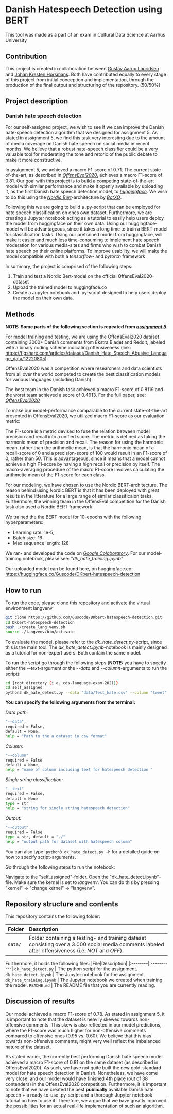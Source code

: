 # Danish Hatespeech Detection using BERT
This tool was made as a part of an exam in Cultural Data Science at Aarhus University

<!-- CONTRIBUTION -->
## Contribution
This project is created in collaboration between [Gustav Aarup Lauridsen](https://github.com/Guscode) and [Johan Kresten Horsmans](https://github.com/JohanHorsmans). Both have contributed equally to every stage of this project from initial conception and implementation, through the production of the final output and structuring of the repository. (50/50%)

<!-- OFFICIAL DESCRIPTION FROM INSTRUCTOR -->
## Project description

### Danish hate speech detection
For our self-assigned project, we wish to see if we can improve the Danish hate-speech detection algorithm that we designed for assignment 5. As stated in assignment 5, we find this task very interesting due to the amount of media coverage on Danish hate speech on social media in recent months. We believe that a robust hate-speech classifier could be a very valuable tool for moderating the tone and retoric of the public debate to make it more constructive.

In assignment 5, we achieved a macro F1-score of 0.71. The current state-of-the-art, as described in [_OffensEval2020_](https://arxiv.org/pdf/2006.07235.pdf), achieves a macro F1-score of 0.81. Our goal with this project is to build a competing state-of-the-art model with similar performance and make it openly available by uploading it, as the first Danish hate speech detection model, to [_huggingface_](https://huggingface.co/). We wish to do this using the [_Nordic Bert_](https://github.com/botxo/nordic_bert)-architecture by [_BotXO_](https://www.botxo.ai/en/blog/danish-bert-model/).

Following this we are going to build a .py-script that can be employed for hate speech classification on ones own dataset. Furthermore, we are creating a Jupyter notebook acting as a tutorial to easily help users deploy the model from huggingface on their own data. Using our huggingface-model will be advantageous, since it takes a long time to train a BERT-model for classification tasks. Using our pretrained model from huggingface, will make it easier and much less time-consuming to implement hate speech moderation for various media-sites and firms who wish to combat Danish hate speech on their online platforms. To improve usability, we will make the model compatible with both a _tensorflow_- and _pytorch_ framework

In summary, the project is comprised of the following steps:
1. Train and test a Nordic Bert-model on the official OffensEval2020-dataset
2. Upload the trained model to huggingface.co
3. Create a Jupyter notebook and .py-script designed to help users deploy the model on their own data.

<!-- METHODS -->
## Methods

__NOTE: Some parts of the following section is repeated from [_assignment 5_](https://github.com/Guscode/cds-language-exam/tree/main/assignment_5)__

For model training and testing, we are using the OffensEval2020 dataset containing 3000+ Danish comments from Ekstra Bladet and Reddit, labeled with a binary coding scheme indicating offensiveness (link: https://figshare.com/articles/dataset/Danish_Hate_Speech_Abusive_Language_data/12220805).

OffensEval2020 was a competition where researchers and data scientists from all over the world competed to create the best classification models for various languages (including Danish).

The best team in the Danish task achieved a macro F1-score of 0.8119 and the worst team achieved a score of 0.4913. For the full paper, see: [_OffensEval2020_](https://arxiv.org/pdf/2006.07235.pdf)

To make our model-performance comparable to the current state-of-the-art presented in OffensEval2020, we utilized macro F1-score as our evaluation metric:

The F1-score is a metric devised to fuse the relation between model precision and recall into a unified score. The metric is defined as taking the harmonic mean of precision and recall. The reason for using the harmonic mean, rather than the arithmetic mean, is that the harmonic mean of a recall-score of 0 and a precision-score of 100 would result in an F1-score of 0, rather than 50. This is advantageous, since it means that a model cannot achieve a high F1-score by having a high recall or precision by itself. The macro-averaging procedure of the macro F1-score involves calculating the arithmetic mean of the F1-score for each class.

For our modeling, we have chosen to use the Nordic BERT-architecture. The reason behind using Nordic BERT is that it has been deployed with great results in the litterature for a large range of similar classificaion tasks. Furthermore, the winning team in the OffensEval competition for the Danish task also used a Nordic BERT framework.  

We trained the the BERT model for 10-epochs with the following hyperparameters:
* Learning rate: 1e-5,
* Batch size: 16
* Max sequence length: 128

We ran- and developed the code on [_Google Colaboratory_](https://colab.research.google.com/?utm_source=scs-index). For our model-training notebook, please see: "_dk_hate_training.ipynb_"

Our uploaded model can be found here, on huggingface.co: https://huggingface.co/Guscode/DKbert-hatespeech-detection


<!-- HOW TO RUN -->
## How to run

To run the code, please clone this repository and activate the virtual environment langvenv
```bash
git clone https://github.com/Guscode/DKbert-hatespeech-detection.git
cd DKbert-hatespeech-detection
bash ./create_lang_venv.sh
source ./langvenv/bin/activate
```

To evaluate the model, please refer to the _dk_hate_detect.py_-script, since this is the main tool. The _dk_hate_detect.ipynb_-notebook is mainly designed as a tutorial for non-expert users. Both contain the same model.

To run the script go through the following steps (__NOTE:__ you have to specify either the _--text_-argument or the _--data_ and _--column_-arguments to run the script):
```bash
cd {root directory (i.e. cds-language-exam-2021)}
cd self_assigned
python3 dk_hate_detect.py --data "data/Test_hate.csv" --column "tweet"
```

__You can specify the following arguments from the terminal:__

_Data path:_
```bash
"--data", 
required = False, 
default = None,
help = "Path to the a dataset in csv format"
```

_Column:_
```bash
"--column"
required = False
default = None,
help = "name of column including text for hatespeech detection "
```

_Single string classification:_
```bash
"--text"
required = False, 
default = None
type = str
help = "string for single string hatespeech detection"
```

_Output:_
```bash
"--output"
required = False
type = str, default = "./"
help = "output path for dataset with hatespeech column"
```

You can also type: ```python3 dk_hate_detect.py -h``` for a detailed guide on how to specify script-arguments. 

Go through the following steps to run the notebook:

Navigate to the "self_assigned"-folder.
Open the "dk_hate_detect.ipynb"-file.
Make sure the kernel is set to _langvenv_.
You can do this by pressing "kernel" -> "change kernel" -> "langvenv".

<!-- REPOSITORY STRUCTURE AND CONTENTS -->
## Repository structure and contents

This repository contains the following folder:

|Folder|Description|
|:--------|:-----------|
```data/``` | Folder containing a testing- and training dataset consisting over a 3.000 social media comments labeled after offensiveness (i.e. _NOT_ and _OFF_).

Furthermore, it holds the following files:
|File|Description|
|:--------|:-----------|
```dk_hate_detect.py``` | The python script for the assignment.
```dk_hate_detect.ipynb``` | The Jupyter notebook for the assignment.
```dk_hate_training.ipynb``` | The Jupyter notebook we created when training the model.
```README.md``` | The README file that you are currently reading.



<!-- DISCUSSION OF RESULTS -->
## Discussion of results

Our model achieved a macro F1-score of 0.78. As stated in assignment 5, it is important to note that the dataset is heavily skewed towards non-offensive comments. This skew is also reflected in our model predictions, where the F1-score was much higher for non-offensive comments compared to offensive ones (0.95 vs. 0.60). We believe that this bias towards non-offensive comments, might very well reflect the imbalanced nature of the dataset.

As stated earlier, the currently best performing Danish hate speech model achieved a macro F1-score of 0.81 on the same dataset (as described in OffensEval2020). As such, we have not quite built the new gold-standard model for hate speech detection in Danish. Nonetheless, we have come very close, and our model would have finished 4th place (out of 38 contenders) in the OffensEval2020 competition. Furthermore, it is important to note that we have created the best __publically__ available Danish hate speech + a ready-to-use .py-script and a thorough Jupyter notebook tutorial on how to use it. Therefore, we argue that we have greatly improved the possibilities for an actual real-life implementation of such an algorithm. 

